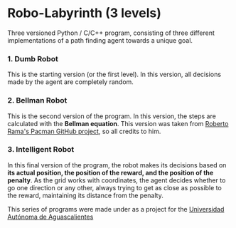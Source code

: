# Robo-Labyrinth (3 levels)

Three versioned Python / C/C++ program, consisting of three different implementations of a path finding agent towards a unique goal.

### 1. Dumb Robot

This is the starting version (or the first level). In this version, all decisions made by the agent are completely random.

### 2. Bellman Robot

This is the second version of the program. In this version, the steps are calculated with the **Bellman equation**. This version was taken from [Roberto Rama's Pacman GitHub project](https://github.com/ramaroberto/pacman), so all credits to him.

### 3. Intelligent Robot

In this final version of the program, the robot makes its decisions based on **its actual position, the position of the reward, and the position of the penalty**. As the grid works with coordinates, the agent decides whether to go one direction or any other, always trying to get as close as possible to the reward, maintaining its distance from the penalty.


This series of programs were made under as a project for the [Universidad Autónoma de Aguascalientes](https://www.uaa.mx/)
